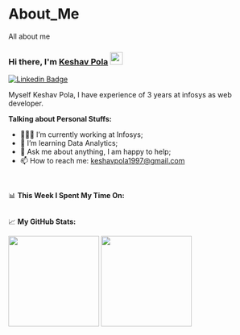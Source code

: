 # About_Me
All about me

### Hi there, I'm <a href=" " target="_blank">Keshav Pola</a> <img src="https://media.giphy.com/media/hvRJCLFzcasrR4ia7z/giphy.gif" width="25px">

[![Linkedin Badge](https://img.shields.io/badge/-LinkedIn-0e76a8?style=flat-square&logo=Linkedin&logoColor=white)](https://www.linkedin.com/in/keshavpola/)







Myself Keshav Pola, I have experience of 3 years at infosys as web developer.


  

**Talking about Personal Stuffs:**

- 👨🏻‍💻 I’m currently working at Infosys;
- 🚀 I’m learning Data Analytics;
- 💬 Ask me about anything, I am happy to help;
- 📫 How to reach me: keshavpola1997@gmail.com


</br>

📊 **This Week I Spent My Time On:**
<!--START_SECTION:waka-->
```text

```
<!--END_SECTION:waka-->


📈 **My GitHub Stats:**

<p>
  <img height="180em" src="https://github-readme-stats.vercel.app/api?username=keshavpola&show_icons=true&hide_border=true&&count_private=true&include_all_commits=true" />
  <img height="180em" src="https://github-readme-stats.vercel.app/api/top-langs/?username=keshavpola&exclude_repo=KNN-Image-Classification&show_icons=true&hide_border=true&layout=compact&langs_count=8"/>
</p>

